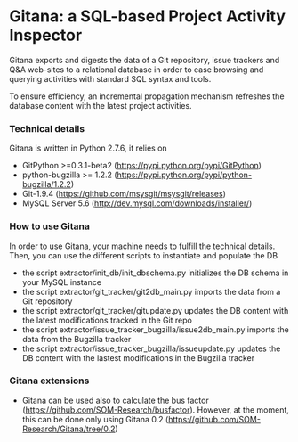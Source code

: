 # Gitana: a SQL-based Project Activity Inspector
 
Gitana exports and digests the data of a Git repository, issue trackers and Q&A web-sites to a relational database 
in order to ease browsing and querying activities with standard SQL syntax and tools.

To ensure efficiency, an incremental propagation mechanism refreshes the
database content with the latest project activities.

### Technical details

Gitana is written in Python 2.7.6, it relies on 

- GitPython >=0.3.1-beta2 (https://pypi.python.org/pypi/GitPython)
- python-bugzilla >= 1.2.2 (https://pypi.python.org/pypi/python-bugzilla/1.2.2)
- Git-1.9.4 (https://github.com/msysgit/msysgit/releases)
- MySQL Server 5.6 (http://dev.mysql.com/downloads/installer/)


### How to use Gitana

In order to use Gitana, your machine needs to fulfill the technical details. Then, you can use the different scripts to instantiate and populate the DB

- the script extractor/init_db/init_dbschema.py initializes the DB schema in your MySQL instance
- the script extractor/git_tracker/git2db_main.py imports the data from a Git repository
- the script extractor/git_tracker/gitupdate.py updates the DB content with the latest modifications tracked in the Git repo
- the script extractor/issue_tracker_bugzilla/issue2db_main.py imports the data from the Bugzilla tracker
- the script extractor/issue_tracker_bugzilla/issueupdate.py updates the DB content with the lastest modifications in the Bugzilla tracker

### Gitana extensions

- Gitana can be used also to calculate the bus factor (https://github.com/SOM-Research/busfactor). However, at the moment, this can be done only using Gitana 0.2 (https://github.com/SOM-Research/Gitana/tree/0.2)
